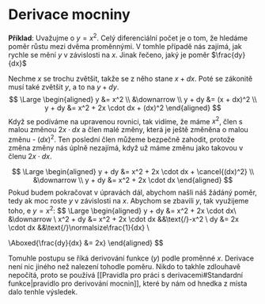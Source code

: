 # Derivace mocniny
**Příklad**: Uvažujme o $y = x^2$. Celý diferenciální počet je o tom, že hledáme poměr růstu mezi dvěma proměnnými. V tomhle případě nás zajímá, jak rychle se mění $y$ v závislosti na $x$. Jinak řečeno, jaký je poměr $\frac{dy}{dx}$

 Nechme $x$ se trochu zvětšit, takže se z něho stane $x + dx$. Poté se zákonitě musí také zvětšit $y$, a to na $y + dy$. 
 $$
 \Large \begin{aligned}
 y &= x^2 \\ 
 &\downarrow \\
 y + dy &= (x + dx)^2 \\
 y + dy &= x^2 + 2x \cdot dx + (dx)^2 
 \end{aligned}
 $$
 Když se podíváme na upravenou rovnici, tak vidíme, že máme $x^2$, člen s malou změnou $2x\cdot dx$ a člen malé změny, která je ještě změněna o malou změnu - $(dx)^2$. Ten poslední člen můžeme bezpečně zahodit, protože změna změny nás úplně nezajímá, když už máme změnu jako takovou v členu $2x\cdot dx$.

$$
 \Large \begin{aligned}
 y + dy &= x^2 + 2x \cdot dx + \cancel{(dx)^2} \\ 
 &\downarrow \\
 y + dy &= x^2 + 2x \cdot dx 
 \end{aligned}
 $$
Pokud budem pokračovat v úpravách dál, abychom našli náš žádáný poměr, tedy ak moc roste $y$ v závislosti na $x$. Abychom se zbavili $y$, tak využijeme toho, e $y = x^2$:
$$
 \Large \begin{aligned}
 y + dy &= x^2 + 2x \cdot dx\\
 &\downarrow \\
 x^2 + dy &= x^2 + 2x \cdot dx &&\text{/}-x^2 \\
 dy &= 2x \cdot dx &&\text{/}\normalsize\frac{1}{dx} \\

 \Aboxed{\frac{dy}{dx} &= 2x}
 \end{aligned}
$$

Tomuhle postupu se říká derivování funkce ($y$) podle proměnné $x$. Derivace není nic jiného než nalezení tohodle poměru. Nikdo to takhle zdlouhavě nepočítá, proto se používá [[Pravidla pro práci s derivacemi#Standardní funkce|pravidlo pro derivování mocnin]], které by nám od hnedka z místa dalo tenhle výsledek.
